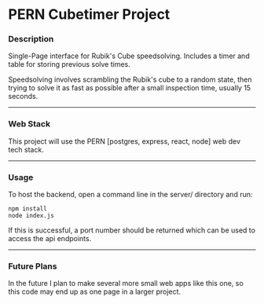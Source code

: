 # PERN Cubetimer Project

### Description

Single-Page interface for Rubik's Cube speedsolving.
Includes a timer and table for storing previous solve
times.

Speedsolving involves scrambling the Rubik's cube to
a random state, then trying to solve it as fast as
possible after a small inspection time, usually 15 seconds.

---

### Web Stack

This project will use the PERN [postgres, express, react, node] web dev tech stack.

---

### Usage

To host the backend, open a command line in the server/
directory and run:

    npm install
    node index.js

If this is successful, a port number should be returned
which can be used to access the api endpoints.

---

### Future Plans

In the future I plan to make several more small web
apps like this one, so this code may end up as one page
in a larger project.
